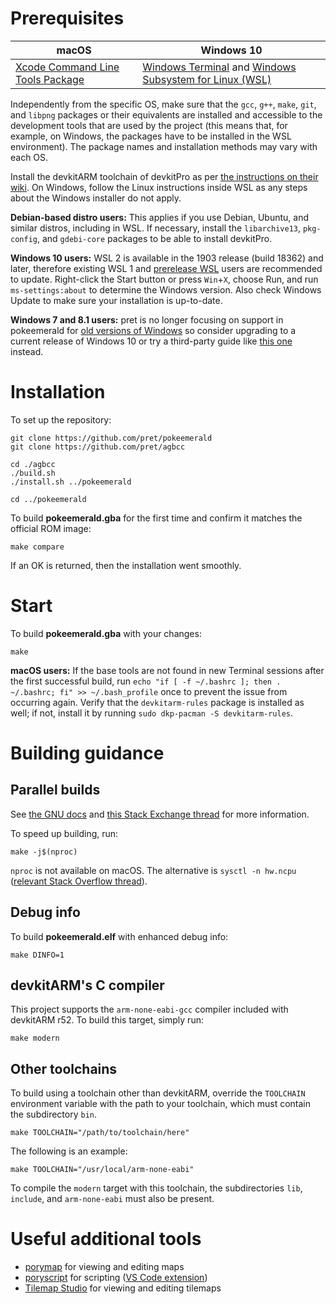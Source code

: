 # Prerequisites

| macOS | Windows 10
| - | -
| [Xcode Command Line Tools Package][xcode] | [Windows Terminal][terminal] and [Windows Subsystem for Linux (WSL)][wsl]

[xcode]: https://developer.apple.com/library/archive/technotes/tn2339/_index.html
[terminal]: https://docs.microsoft.com/windows/terminal/get-started
[wsl]: https://docs.microsoft.com/windows/wsl/install-win10

Independently from the specific OS, make sure that the `gcc`, `g++`, `make`, `git`, and `libpng` packages or their equivalents are installed and accessible to the development tools that are used by the project (this means that, for example, on Windows, the packages have to be installed in the WSL environment). The package names and installation methods may vary with each OS.

Install the devkitARM toolchain of devkitPro as per [the instructions on their wiki](https://devkitpro.org/wiki/devkitPro_pacman). On Windows, follow the Linux instructions inside WSL as any steps about the Windows installer do not apply.

**Debian-based distro users:** This applies if you use Debian, Ubuntu, and similar distros, including in WSL. If necessary, install the `libarchive13`, `pkg-config`, and `gdebi-core` packages to be able to install devkitPro.

**Windows 10 users:** WSL 2 is available in the 1903 release (build 18362) and later, therefore existing WSL 1 and [prerelease WSL](https://docs.microsoft.com/windows/wsl/install-legacy) users are recommended to update. Right-click the Start button or press `Win`+`X`, choose Run, and run `ms-settings:about` to determine the Windows version. Also check Windows Update to make sure your installation is up-to-date.

**Windows 7 and 8.1 users:** pret is no longer focusing on support in pokeemerald for [old versions of Windows](https://support.microsoft.com/help/13853) so consider upgrading to a current release of Windows 10 or try a third-party guide like [this one](https://www.pokecommunity.com/showthread.php?t=425246) instead.


# Installation

To set up the repository:

	git clone https://github.com/pret/pokeemerald
	git clone https://github.com/pret/agbcc

	cd ./agbcc
	./build.sh
	./install.sh ../pokeemerald

	cd ../pokeemerald

To build **pokeemerald.gba** for the first time and confirm it matches the official ROM image:

	make compare

If an OK is returned, then the installation went smoothly.


# Start

To build **pokeemerald.gba** with your changes:

	make

**macOS users:** If the base tools are not found in new Terminal sessions after the first successful build, run `echo "if [ -f ~/.bashrc ]; then . ~/.bashrc; fi" >> ~/.bash_profile` once to prevent the issue from occurring again. Verify that the `devkitarm-rules` package is installed as well; if not, install it by running `sudo dkp-pacman -S devkitarm-rules`.


# Building guidance


## Parallel builds

See [the GNU docs](https://www.gnu.org/software/make/manual/html_node/Parallel.html) and [this Stack Exchange thread](https://unix.stackexchange.com/questions/208568) for more information.

To speed up building, run:

	make -j$(nproc)

`nproc` is not available on macOS. The alternative is `sysctl -n hw.ncpu` ([relevant Stack Overflow thread](https://stackoverflow.com/questions/1715580)).


## Debug info

To build **pokeemerald.elf** with enhanced debug info:

	make DINFO=1


## devkitARM's C compiler

This project supports the `arm-none-eabi-gcc` compiler included with devkitARM r52. To build this target, simply run:

	make modern


## Other toolchains

To build using a toolchain other than devkitARM, override the `TOOLCHAIN` environment variable with the path to your toolchain, which must contain the subdirectory `bin`.

	make TOOLCHAIN="/path/to/toolchain/here"

The following is an example:

	make TOOLCHAIN="/usr/local/arm-none-eabi"

To compile the `modern` target with this toolchain, the subdirectories `lib`, `include`, and `arm-none-eabi` must also be present.


# Useful additional tools

* [porymap](https://github.com/huderlem/porymap) for viewing and editing maps
* [poryscript](https://github.com/huderlem/poryscript) for scripting ([VS Code extension](https://marketplace.visualstudio.com/items?itemName=karathan.poryscript))
* [Tilemap Studio](https://github.com/Rangi42/tilemap-studio) for viewing and editing tilemaps
